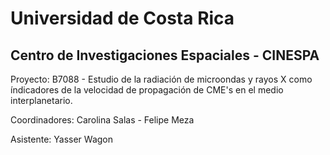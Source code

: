 # Universidad de Costa Rica

## Centro de Investigaciones Espaciales - CINESPA

Proyecto: B7088 - Estudio de la radiación de microondas y rayos X como índicadores de la velocidad de propagación de CME's en el medio interplanetario.

Coordinadores: Carolina Salas - Felipe Meza

Asistente: Yasser Wagon

